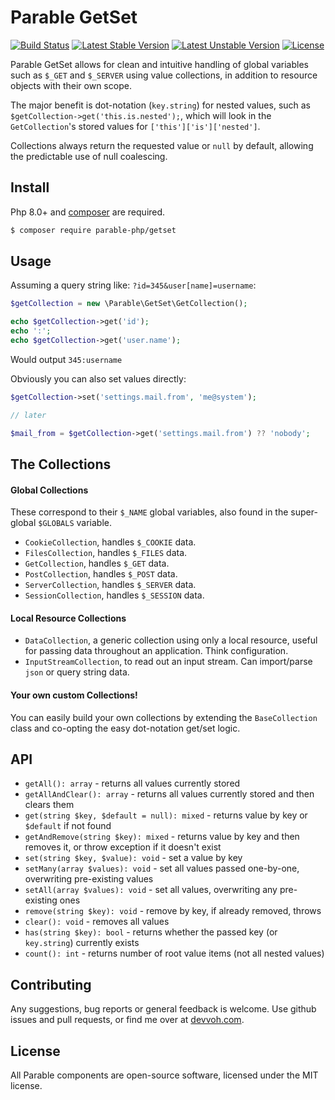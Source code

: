 # Parable GetSet

[![Build Status](https://travis-ci.com/parable-php/getset.svg?branch=master)](https://travis-ci.com/parable-php/getset)
[![Latest Stable Version](https://poser.pugx.org/parable-php/getset/v/stable)](https://packagist.org/packages/parable-php/getset)
[![Latest Unstable Version](https://poser.pugx.org/parable-php/getset/v/unstable)](https://packagist.org/packages/parable-php/getset)
[![License](https://poser.pugx.org/parable-php/getset/license)](https://packagist.org/packages/parable-php/getset)

Parable GetSet allows for clean and intuitive handling of global variables such as `$_GET` and `$_SERVER` using value
collections, in addition to resource objects with their own scope.

The major benefit is dot-notation (`key.string`) for nested values, such as `$getCollection->get('this.is.nested');`, which will
look in the `GetCollection`'s stored values for `['this']['is']['nested']`.

Collections always return the requested value or `null` by default, allowing the predictable use of null coalescing.

## Install

Php 8.0+ and [composer](https://getcomposer.org) are required.

```bash
$ composer require parable-php/getset
```

## Usage

Assuming a query string like: `?id=345&user[name]=username`:

```php
$getCollection = new \Parable\GetSet\GetCollection();

echo $getCollection->get('id');
echo ':';
echo $getCollection->get('user.name');
```

Would output `345:username`

Obviously you can also set values directly:

```php
$getCollection->set('settings.mail.from', 'me@system');

// later

$mail_from = $getCollection->get('settings.mail.from') ?? 'nobody';
```

## The Collections

#### Global Collections
These correspond to their `$_NAME` global variables, also found in the super-global `$GLOBALS` variable.

- `CookieCollection`, handles `$_COOKIE` data.
- `FilesCollection`, handles `$_FILES` data.
- `GetCollection`, handles `$_GET` data.
- `PostCollection`, handles `$_POST` data.
- `ServerCollection`, handles `$_SERVER` data.
- `SessionCollection`, handles `$_SESSION` data.

#### Local Resource Collections

- `DataCollection`, a generic collection using only a local resource, useful for passing data throughout an application. Think configuration.
- `InputStreamCollection`, to read out an input stream. Can import/parse `json` or query string data.

#### Your own custom Collections!

You can easily build your own collections by extending the `BaseCollection` class and co-opting the easy
dot-notation get/set logic. 

## API

- `getAll(): array` - returns all values currently stored
- `getAllAndClear(): array` - returns all values currently stored and then clears them
- `get(string $key, $default = null): mixed` - returns value by key or `$default` if not found
- `getAndRemove(string $key): mixed` - returns value by key and then removes it, or throw exception if it doesn't exist
- `set(string $key, $value): void` - set a value by key
- `setMany(array $values): void` - set all values passed one-by-one, overwriting pre-existing values
- `setAll(array $values): void` - set all values, overwriting any pre-existing ones
- `remove(string $key): void` - remove by key, if already removed, throws
- `clear(): void` - removes all values
- `has(string $key): bool` - returns whether the passed key (or `key.string`) currently exists
- `count(): int` - returns number of root value items (not all nested values)

## Contributing

Any suggestions, bug reports or general feedback is welcome. Use github issues and pull requests, or find me over at [devvoh.com](https://devvoh.com).

## License

All Parable components are open-source software, licensed under the MIT license.
